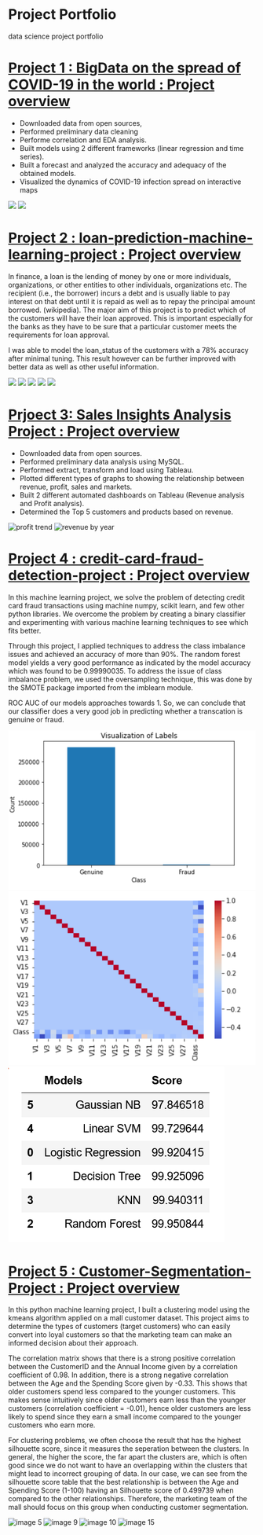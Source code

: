 # Project Portfolio
data science project portfolio
# [Project 1 : BigData on the spread of COVID-19 in the world : Project overview](https://github.com/MusaMasango/BigData-on-the-spread-of-COVID-19-in-the-world)
* Downloaded data from open sources,
* Performed preliminary data cleaning
* Performe correlation and EDA analysis.
* Built models using 2 different frameworks (linear regression and time series).
* Built a forecast and analyzed the accuracy and adequacy of the obtained models.
* Visualized the dynamics of COVID-19 infection spread on interactive maps

![](https://github.com/MusaMasango/Project-portfolio/blob/main/images/pivot%20table.png)
![](https://github.com/MusaMasango/Project-portfolio/blob/main/images/covid%20cases.png)

# [Project 2 : loan-prediction-machine-learning-project : Project overview](https://github.com/MusaMasango/loan-prediction-machine-learning-project)

In finance, a loan is the lending of money by one or more individuals, organizations, or other entities to other individuals, organizations etc. The recipient (i.e., the borrower) incurs a debt and is usually liable to pay interest on that debt until it is repaid as well as to repay the principal amount borrowed. (wikipedia). The major aim of this project is to predict which of the customers will have their loan approved. This is important especially for the banks as they have to be sure that a particular customer meets the requirements for loan approval. 
 
I was able to model the loan_status of the customers with a 78% accuracy after minimal tuning. This result however can be further improved with better data as well as other useful information.

![](https://github.com/MusaMasango/Project-portfolio/blob/main/images/bar%20graph.png)
![](https://github.com/MusaMasango/Project-portfolio/blob/main/images/correlation%20plot.png)
![](https://github.com/MusaMasango/Project-portfolio/blob/main/images/credit%20history.png)
![](https://github.com/MusaMasango/Project-portfolio/blob/main/images/loan%20amount.png)
![](https://github.com/MusaMasango/Project-portfolio/blob/main/images/applicant%20income.png)

# [Prjoect 3: Sales Insights Analysis Project : Project overview](https://github.com/MusaMasango/Sales-Insights-Project)
* Downloaded data from open sources.
* Performed preliminary data analysis using MySQL.
* Performed extract, transform and load using Tableau.
* Plotted different types of graphs to showing the relationship between revenue, profit, sales and markets.
* Built 2 different automated dashboards on Tableau (Revenue analysis and Profit analysis).
* Determined the Top 5 customers and products based on revenue.

![profit trend](https://github.com/MusaMasango/Sales-Insights-Project/blob/main/Profit%20trend.jpg)
![revenue by year](https://github.com/MusaMasango/Sales-Insights-Project/blob/main/Revenue%20by%20year.jpg)

# [Project 4 : credit-card-fraud-detection-project : Project overview](https://github.com/MusaMasango/Credit-Card-Fraud-Detection-Project)

In this machine learning project, we solve the problem of detecting credit card fraud transactions using machine numpy, scikit learn, and few other python libraries. We overcome the problem by creating a binary classifier and experimenting with various machine learning techniques to see which fits better.
 
Through this project, I applied techniques to address the class imbalance issues and achieved an accuracy of more than 90%. The random forest model yields a very good performance as indicated by the model accuracy which was found to be 0.99990035.
To address the issue of class imbalance problem, we used the oversampling technique, this was done by the SMOTE package imported from the imblearn module.

ROC AUC of our models approaches towards 1. So, we can conclude that our classifier does a very good job in predicting whether a transcation is genuine or fraud.

![bar graph](https://github.com/MusaMasango/Credit-Card-Fraud-Detection-Project/blob/main/labels%20bar%20graph.png)
![correlation matrix](https://github.com/MusaMasango/Credit-Card-Fraud-Detection-Project/blob/main/correlation%20matrix.png)
![model accuracy comparison](https://github.com/MusaMasango/Credit-Card-Fraud-Detection-Project/blob/main/model%20accuracy%20comparison%20table.png)

# [Project 5 : Customer-Segmentation-Project : Project overview](https://github.com/MusaMasango/Customer-Segmentation-Project)

In this python machine learning project, I built a clustering model using the kmeans algorithm applied on a mall customer dataset. This project aims to determine the types of customers (target customers) who can easily convert into loyal customers so that the marketing team can make an informed decision about their approach.

The correlation matrix shows that there is a strong positive correlation between the CustomerID and the Annual Income given by a correlation coefficient of 0.98. In addition, there is a strong negative correlation between the Age and the Spending Score given by -0.33. This shows that older customers spend less compared to the younger customers. This makes sense intuitively since older customers earn less than the younger customers (correlation coefficient = -0.01), hence older customers are less likely to spend since they earn a small income compared to the younger customers who earn more.

For clustering problems, we often choose the result that has the highest silhouette score, since it measures the seperation between the clusters. In general, the higher the score, the far apart the clusters are, which is often good since we do not want to have an overlapping within the clusters that might lead to incorrect grouping of data. In our case, we can see from the silhouette score table that the best relationship is between the Age and Spending Score (1-100) having an Silhouette score of 0.499739 when compared to the other relationships. Therefore, the marketing team of the mall should focus on this group when conducting customer segmentation.

![image 5](https://github.com/MusaMasango/Project-portfolio/blob/main/images/image%205.png)
![image 9](https://github.com/MusaMasango/Project-portfolio/blob/main/images/image%209.png)
![image 10](https://github.com/MusaMasango/Project-portfolio/blob/main/images/image%2010.png)
![image 15](https://github.com/MusaMasango/Project-portfolio/blob/main/images/image%2015.png)
